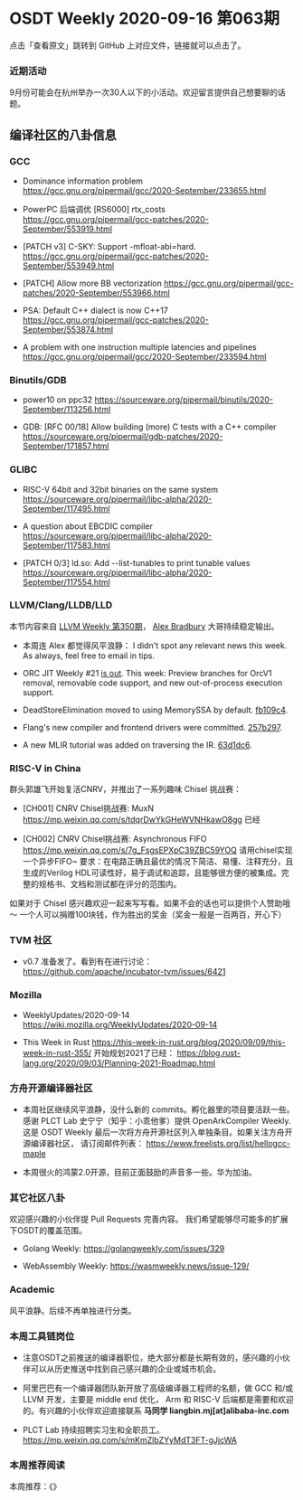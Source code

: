 # OSDT Weekly 2020-09-16 第063期

点击「查看原文」跳转到 GitHub 上对应文件，链接就可以点击了。

### 近期活动

9月份可能会在杭州举办一次30人以下的小活动。欢迎留言提供自己想要聊的话题。

## 编译社区的八卦信息

### GCC

- Dominance information problem
  https://gcc.gnu.org/pipermail/gcc/2020-September/233655.html

- PowerPC 后端调优 [RS6000] rtx_costs
  https://gcc.gnu.org/pipermail/gcc-patches/2020-September/553919.html

- [PATCH v3] C-SKY: Support -mfloat-abi=hard.
  https://gcc.gnu.org/pipermail/gcc-patches/2020-September/553949.html

- [PATCH] Allow more BB vectorization
  https://gcc.gnu.org/pipermail/gcc-patches/2020-September/553966.html

- PSA: Default C++ dialect is now C++17
  https://gcc.gnu.org/pipermail/gcc-patches/2020-September/553874.html

- A problem with one instruction multiple latencies and pipelines
  https://gcc.gnu.org/pipermail/gcc/2020-September/233594.html

### Binutils/GDB

- power10 on ppc32
  https://sourceware.org/pipermail/binutils/2020-September/113256.html

- GDB: [RFC 00/18] Allow building (more) C tests with a C++ compiler
  https://sourceware.org/pipermail/gdb-patches/2020-September/171857.html

### GLIBC

- RISC-V 64bit and 32bit binaries on the same system
  https://sourceware.org/pipermail/libc-alpha/2020-September/117495.html

- A question about EBCDIC compiler
  https://sourceware.org/pipermail/libc-alpha/2020-September/117583.html

- [PATCH 0/3] ld.so: Add --list-tunables to print tunable values
  https://sourceware.org/pipermail/libc-alpha/2020-September/117554.html

### LLVM/Clang/LLDB/LLD

本节内容来自 [LLVM Weekly 第350期](http://llvmweekly.org/issue/350)，
[Alex Bradbury](https://www.linkedin.com/in/alex-bradbury/) 大哥持续稳定输出。

* 本周连 Alex 都觉得风平浪静：
  I didn't spot any relevant news this week. As always, feel free to email in tips.
* ORC JIT Weekly #21 [is out](http://lists.llvm.org/pipermail/llvm-dev/2020-September/145070.html).
  This week: Preview branches for OrcV1 removal, removable code support, and new out-of-process execution support.

* DeadStoreElimination moved to using MemorySSA by default.
  [fb109c4](https://reviews.llvm.org/rGfb109c42d91).

* Flang's new compiler and frontend drivers were committed.
  [257b297](https://reviews.llvm.org/rG257b29715bb).

* A new MLIR tutorial was added on traversing the IR.
  [63d1dc6](https://reviews.llvm.org/rG63d1dc66658).

### RISC-V in China

群头郭雄飞开始复活CNRV，并推出了一系列趣味 Chisel 挑战赛：

- [CH001] CNRV Chisel挑战赛: MuxN
  https://mp.weixin.qq.com/s/tdqrDwYkGHeWVNHkawO8gg
  已经

- [CH002] CNRV Chisel挑战赛: Asynchronous FIFO
  https://mp.weixin.qq.com/s/7g_FsgsEPXpC39ZBC59YOQ
  请用chisel实现一个异步FIFO~
  要求：在电路正确且最优的情况下简洁、易懂、注释充分，且生成的Verilog HDL可读性好，易于调试和追踪，且能够很方便的被集成。完整的规格书、文档和测试都在评分的范围内。

如果对于 Chisel 感兴趣欢迎一起来写写看。如果不会的话也可以提供个人赞助哦～ 一个人可以捐赠100块钱，作为胜出的奖金（奖金一般是一百两百，开心下）

### TVM 社区

- v0.7 准备发了。看到有在进行讨论：
  https://github.com/apache/incubator-tvm/issues/6421

### Mozilla

- WeeklyUpdates/2020-09-14
  https://wiki.mozilla.org/WeeklyUpdates/2020-09-14

- This Week in Rust
  https://this-week-in-rust.org/blog/2020/09/09/this-week-in-rust-355/
  开始规划2021了已经：
  https://blog.rust-lang.org/2020/09/03/Planning-2021-Roadmap.html

### 方舟开源编译器社区

- 本周社区继续风平浪静，没什么新的 commits。孵化器里的项目要活跃一些。
  感谢 PLCT Lab 史宁宁（知乎：小乖他爹）提供 OpenArkCompiler Weekly.
  这是 OSDT Weekly 最后一次将方舟开源社区列入单独条目。如果关注方舟开源编译器社区，
  请订阅邮件列表：
  https://www.freelists.org/list/hellogcc-maple

- 本周很火的鸿蒙2.0开源，目前正面鼓励的声音多一些。华为加油。

### 其它社区八卦

欢迎感兴趣的小伙伴提 Pull Requests 完善内容。
我们希望能够尽可能多的扩展下OSDT的覆盖范围。

- Golang Weekly:
  https://golangweekly.com/issues/329

- WebAssembly Weekly:
  https://wasmweekly.news/issue-129/

### Academic

风平浪静。后续不再单独进行分类。

### 本周工具链岗位

- 注意OSDT之前推送的编译器职位，绝大部分都是长期有效的，感兴趣的小伙伴可以从历史推送中找到自己感兴趣的企业或城市机会。

- 阿里巴巴有一个编译器团队新开放了高级编译器工程师的名额，做 GCC 和/或 LLVM 开发，主要是 middle end 优化， Arm 和 RISC-V 后端都是需要和欢迎的。有兴趣的小伙伴欢迎直接联系
  **马同学 liangbin.mj[at]alibaba-inc.com**

- PLCT Lab 持续招聘实习生和全职员工。
  https://mp.weixin.qq.com/s/mKmZlbZYyMdT3FT-gJjcWA

### 本周推荐阅读

本周推荐：《》
